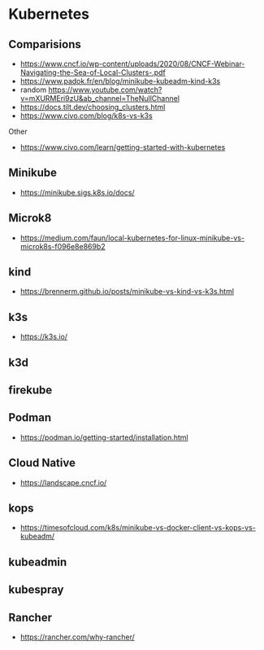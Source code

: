 # Kubernetes

## Comparisions

* <https://www.cncf.io/wp-content/uploads/2020/08/CNCF-Webinar-Navigating-the-Sea-of-Local-Clusters-.pdf>
* <https://www.padok.fr/en/blog/minikube-kubeadm-kind-k3s>
* random <https://www.youtube.com/watch?v=mXURMEri9zU&ab_channel=TheNullChannel>
* <https://docs.tilt.dev/choosing_clusters.html>
* <https://www.civo.com/blog/k8s-vs-k3s>

Other

* <https://www.civo.com/learn/getting-started-with-kubernetes>

## Minikube

* <https://minikube.sigs.k8s.io/docs/>

## Microk8

* <https://medium.com/faun/local-kubernetes-for-linux-minikube-vs-microk8s-f096e8e869b2>

## kind

* <https://brennerm.github.io/posts/minikube-vs-kind-vs-k3s.html>

## k3s

* <https://k3s.io/>

## k3d

## firekube

## Podman

* <https://podman.io/getting-started/installation.html>

## Cloud Native

* <https://landscape.cncf.io/>

## kops

* <https://timesofcloud.com/k8s/minikube-vs-docker-client-vs-kops-vs-kubeadm/>

## kubeadmin

## kubespray

## Rancher

* <https://rancher.com/why-rancher/>

